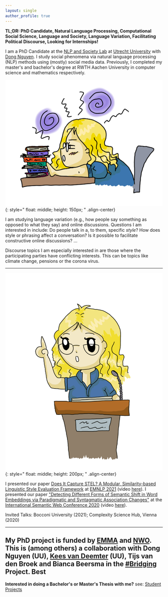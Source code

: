 ```yaml
---
layout: single
author_profile: true
---
```


**TL;DR: PhD Candidate, Natural Language Processing, Computational Social Science, Language and Society, Language Variation, Facilitating Political Discourse, Looking for Internships!**

I am a PhD Candidate at the [NLP and Society Lab](https://nlpsoc.github.io/) at [Utrecht University](https://www.uu.nl/en) with [Dong Nguyen](https://dongnguyen.nl/). I study social phenomena via natural language processing (NLP) methods using (mostly) social media data. Previously, I completed my master's and bachelor's degree at RWTH Aachen University in computer science and mathematics  respectively.

![drawn Anna research](./assets/images/me_blue_research.PNG){: style=" float: middle; height: 150px; " .align-center}

I am studying language variation (e.g., how people say something as opposed to what they say) and online discussions. Questions I am interested in include: Do people talk in a, to them, specific *style*? How does style or phrasing affect a conversation? Is it possible to facilitate constructive online discussions? ...

Discourse topics I am especially interested in are those where the participating parties have conflicting interests. This can be topics like climate change, pensions or the corona virus.

---

![drawn Anna presents](./assets/images/me_talk_blue.PNG){: style=" float: middle; height: 200px; " .align-center}

I presented our paper [Does It Capture STEL? A Modular, Similarity-based Linguistic Style Evaluation Framework](https://aclanthology.org/2021.emnlp-main.569/) at [EMNLP 2021](https://2021.emnlp.org/) (video [here](https://www.youtube.com/watch?v=WPbxyOrDK6w)). I presented our paper  ["Detecting Different Forms of Semantic Shift in Word Embeddings via Paradigmatic and Syntagmatic Association Changes"](https://annawegmann.github.io/pdf/Detecting-Different-Forms-of-Semantic-Shift.pdf) at the [International Semantic Web Conference 2020](https://iswc2020.semanticweb.org/) (video [here](https://www.youtube.com/watch?v=V8M8-8-TteA)).  

Invited Talks: Bocconi University (2021); Complexity Science Hub, Vienna (2020)

---

My PhD project is funded by [EMMA](https://www.emma.nl/) and [NWO](https://www.nwo.nl/en). This is (among others) a collaboration with Dong Nguyen (UU), [Kees van Deemter](https://www.uu.nl/staff/CJvanDeemter?t=0) (UU),  Tijs van den Broek and Bianca Beersma in the [#Bridging](https://nwo-bridging.github.io/) Project. 
Best
---

**Interested in doing a Bachelor's or Master's Thesis with me?** see: [Student Projects](https://annawegmann.github.io/student-projects/)




